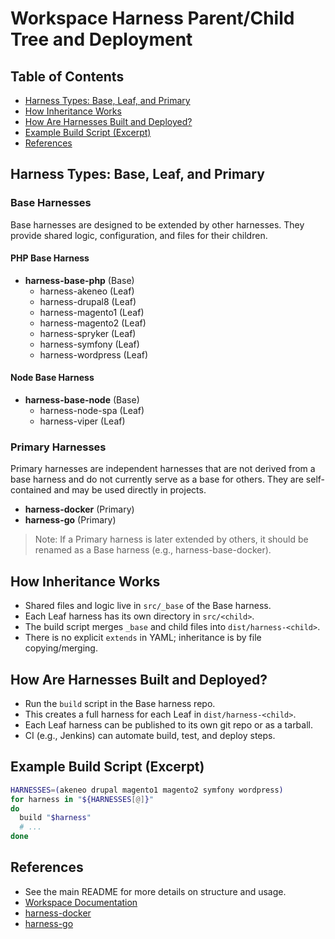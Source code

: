# Workspace Harness Parent/Child Tree and Deployment

<!-- TOC -->
## Table of Contents

- [Harness Types: Base, Leaf, and Primary](#harness-types-base-leaf-and-primary)
- [How Inheritance Works](#how-inheritance-works)
- [How Are Harnesses Built and Deployed?](#how-are-harnesses-built-and-deployed)
- [Example Build Script (Excerpt)](#example-build-script-excerpt)
- [References](#references)

<!-- /TOC -->
## Harness Types: Base, Leaf, and Primary

### Base Harnesses

Base harnesses are designed to be extended by other harnesses. They provide
shared logic, configuration, and files for their children.

#### PHP Base Harness

- **harness-base-php** (Base)
  - harness-akeneo (Leaf)
  - harness-drupal8 (Leaf)
  - harness-magento1 (Leaf)
  - harness-magento2 (Leaf)
  - harness-spryker (Leaf)
  - harness-symfony (Leaf)
  - harness-wordpress (Leaf)

#### Node Base Harness

- **harness-base-node** (Base)
  - harness-node-spa (Leaf)
  - harness-viper (Leaf)

### Primary Harnesses

Primary harnesses are independent harnesses that are not derived from a base
harness and do not currently serve as a base for others. They are
self-contained and may be used directly in projects.

- **harness-docker** (Primary)
- **harness-go** (Primary)

> Note: If a Primary harness is later extended by others, it should be renamed
> as a Base harness (e.g., harness-base-docker).

## How Inheritance Works

- Shared files and logic live in `src/_base` of the Base harness.
- Each Leaf harness has its own directory in `src/<child>`.
- The build script merges `_base` and child files into `dist/harness-<child>`.
- There is no explicit `extends` in YAML; inheritance is by file copying/merging.

## How Are Harnesses Built and Deployed?

- Run the `build` script in the Base harness repo.
- This creates a full harness for each Leaf in `dist/harness-<child>`.
- Each Leaf harness can be published to its own git repo or as a tarball.
- CI (e.g., Jenkins) can automate build, test, and deploy steps.

## Example Build Script (Excerpt)

```bash
HARNESSES=(akeneo drupal magento1 magento2 symfony wordpress)
for harness in "${HARNESSES[@]}"
do
  build "$harness"
  # ...
done
```

## References

- See the main README for more details on structure and usage.
- [Workspace Documentation](https://github.com/my127/workspace)
- [harness-docker](https://github.com/inviqa/harness-docker)
- [harness-go](https://github.com/inviqa/harness-go)

